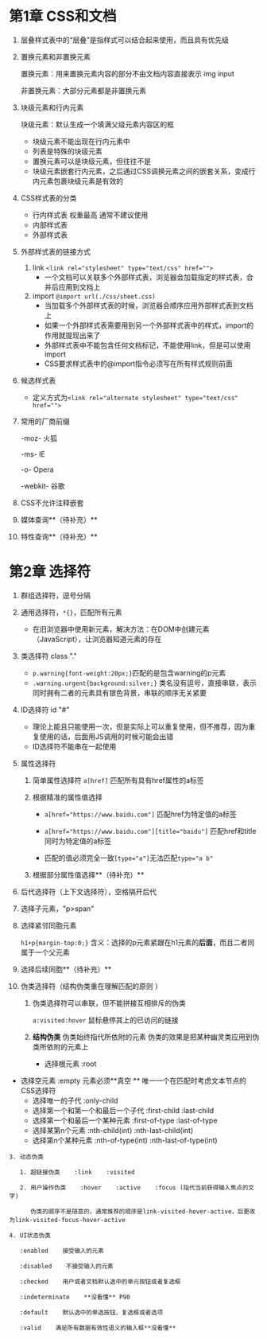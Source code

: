 # 第1章 CSS和文档

1. 层叠样式表中的“层叠”是指样式可以结合起来使用，而且具有优先级

2. 置换元素和非置换元素

   置换元素：用来置换元素内容的部分不由文档内容直接表示 img input

   非置换元素：大部分元素都是非置换元素

3. 块级元素和行内元素

   块级元素：默认生成一个填满父级元素内容区的框

   + 块级元素不能出现在行内元素中
   + 列表是特殊的块级元素
   + 置换元素可以是块级元素，但往往不是
   + 块级元素嵌套行内元素，之后通过CSS调换元素之间的嵌套关系，变成行内元素包裹块级元素是有效的

4. CSS样式表的分类

   + 行内样式表 权重最高 通常不建议使用
   + 内部样式表
   + 外部样式表
   
5. 外部样式表的链接方式
     1. link    ```<link rel="stylesheet" type="text/css" href="">```
        + 一个文档可以关联多个外部样式表，浏览器会加载指定的样式表，合并后应用到文档上
     2. import    ```@import url(./css/sheet.css)```
        + 当加载多个外部样式表的时候，浏览器会顺序应用外部样式表到文档上
        + 如果一个外部样式表需要用到另一个外部样式表中的样式，import的作用就提现出来了
        + 外部样式表中不能包含任何文档标记，不能使用link，但是可以使用import
        + CSS要求样式表中的@import指令必须写在所有样式规则前面                                                                                                                                                                                                                                                                                                                                                                                                                                                                                                                                                                                                                                                                                                                                                                                                                                                                                                                                                                                                                                                                                                                                                                                                                                                                                                                                                                                                                                                                                                                                                                                                                                                                                                                                         

6. 候选样式表

     + 定义方式为```<link rel="alternate stylesheet" type="text/css" href="">```

7. 常用的厂商前缀

     -moz-  火狐

     -ms-  IE

     -o-  Opera

     -webkit-  谷歌

8. CSS不允许注释嵌套

9. 媒体查询**（待补充）**

10. 特性查询**（待补充）**

# 第2章 选择符

1. 群组选择符，逗号分隔

2. 通用选择符，```*{}```，匹配所有元素

   + 在旧浏览器中使用新元素，解决方法：在DOM中创建元素（JavaScript），让浏览器知道元素的存在

3. 类选择符    class    "."

   + ```p.warning{font-weight:20px;}```匹配的是包含warning的p元素
   + ```.warning.urgent{background:silver;}``` 类名没有逗号，直接串联，表示同时拥有二者的元素具有银色背景，串联的顺序无关紧要

4. ID选择符    id    "#"

   + 理论上能且只能使用一次，但是实际上可以重复使用，但不推荐，因为重复使用的话，后面用JS调用的时候可能会出错
   + ID选择符不能串在一起使用

5. 属性选择符

   1. 简单属性选择符 ```a[href]``` 匹配所有具有href属性的a标签

   2. 根据精准的属性值选择 

      + ```a[href="https://www.baidu.com"]``` 匹配href为特定值的a标签

      + ```a[href="https://www.baidu.com"][title="baidu"]``` 匹配href和title同时为特定值的a标签
      + 匹配的值必须完全一致```[type="a"]```无法匹配```type="a b"```
      
   3. 根据部分属性值选择**（待补充）**
   
6. 后代选择符（上下文选择符），空格隔开后代

7. 选择子元素，"p>span"

8. 选择紧邻同胞元素

   ```h1+p{margin-top:0;}```    含义：选择的p元素紧跟在h1元素的**后面**，而且二者同属于一个父元素
   
9. 选择后续同胞**（待补充）**
   
10. 伪类选择符（结构伪类重在理解匹配的原则 ）

    1. 伪类选择符可以串联，但不能拼接互相排斥的伪类

       ```a:visited:hover``` 鼠标悬停其上的已访问的链接
       
    2. **结构伪类**    伪类始终指代所依附的元素    伪类的效果是把某种幽灵类应用到伪类所依附的元素上
    
       + 选择根元素    :root
   + 选择空元素    :empty    元素必须**真空 **   唯一一个在匹配时考虑文本节点的CSS选择符
       + 选择唯一的子代    :only-child    
       + 选择第一个和第一个和最后一个子代    :first-child    :last-child
       + 选择第一个和最后一个某种元素    :first-of-type    :last-of-type
       + 选择某第n个元素    :nth-child(int)    :nth-last-child(int)
       + 选择第n个某种元素    :nth-of-type(int)    :nth-last-of-type(int)
    
    3. 动态伪类

       1. 超链接伪类    :link    :visited    

       2. 用户操作伪类    :hover    :active    :focus (指代当前获得输入焦点的文字)

          伪类的顺序不是随意的，通常推荐的顺序是link-visited-hover-active，后更改为link-visited-focus-hover-active

    4. UI状态伪类

       :enabled    接受输入的元素

       :disabled    不接受输入的元素

       :checked    用户或者文档默认选中的单元按钮或者复选框

       :indeterminate    **没看懂** P90

       :default    默认选中的单选按钮、复选框或者选项

       :valid    满足所有数据有效性语义的输入框**没看懂**




